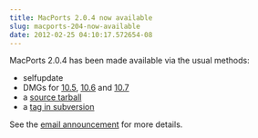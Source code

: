 ```yaml
---
title: MacPorts 2.0.4 now available
slug: macports-204-now-available
date: 2012-02-25 04:10:17.572654-08
---
```


MacPorts 2.0.4 has been made available via the usual methods:

* selfupdate
* DMGs for [10.5](https://distfiles.macports.org/MacPorts/MacPorts-2.0.4-10.5-Leopard.dmg "10.5 DMG"), [10.6](https://distfiles.macports.org/MacPorts/MacPorts-2.0.4-10.6-SnowLeopard.dmg "10.6 DMG") and [10.7](https://distfiles.macports.org/MacPorts/MacPorts-2.0.4-10.7-Lion.dmg "10.7 DMG")
* a [source tarball](https://www.macports.org/install.php#source)
* a [tag in subversion](https://svn.macports.org/repository/macports/tags/release_2_0_4)

See the [email announcement](https://lists.macosforge.org/pipermail/macports-announce/2012-February/000020.html) for more details.
